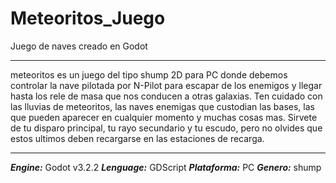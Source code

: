 # Meteoritos_Juego
Juego de naves creado en Godot
***
meteoritos es un juego del tipo shump 2D para PC donde debemos controlar la nave pilotada por N-Pilot 
para escapar de los enemigos y llegar hasta los rele de masa que nos conducen a otras galaxias. Ten
cuidado con las lluvias de meteoritos, las naves enemigas que custodian las bases, las que pueden 
aparecer en cualquier momento y muchas cosas mas. Sirvete de tu disparo principal, tu rayo secundario
y tu escudo, pero no olvides que estos ultimos deben recargarse en las estaciones de recarga.
***
***Engine:*** Godot v3.2.2
***Lenguage:*** GDScript
***Plataforma:*** PC
***Genero:*** shump
